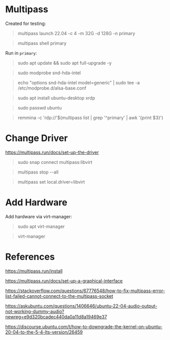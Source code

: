 # Multipass

Created for testing:

> multipass launch 22.04 -c 4 -m 32G -d 128G -n primary

> multipass shell primary

Run in ```primary```:

> sudo apt update && sudo apt full-upgrade -y

> sudo modprobe snd-hda-intel

> echo "options snd-hda-intel model=generic" | sudo tee -a /etc/modprobe.d/alsa-base.conf

> sudo apt install ubuntu-desktop xrdp

> sudo passwd ubuntu

> remmina -c 'rdp://'$(multipass list | grep '^primary' | awk '{print $3}')

# Change Driver

https://multipass.run/docs/set-up-the-driver

> sudo snap connect multipass:libvirt

> multipass stop --all

> multipass set local.driver=libvirt

# Add Hardware

Add hardware via virt-manager:

> sudo apt virt-manager

> virt-manager

# References

https://multipass.run/install

https://multipass.run/docs/set-up-a-graphical-interface

https://stackoverflow.com/questions/67776548/how-to-fix-multipass-error-list-failed-cannot-connect-to-the-multipass-socket

https://askubuntu.com/questions/1406646/ubuntu-22-04-audio-output-not-working-dummy-audio?newreg=e9d320bcadec440da0a11d8a19469e37

https://discourse.ubuntu.com/t/how-to-downgrade-the-kernel-on-ubuntu-20-04-to-the-5-4-lts-version/26459